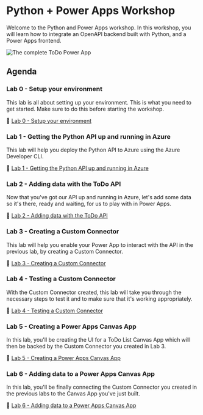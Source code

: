 #  Python + Power Apps Workshop

Welcome to the Python and Power Apps workshop. In this workshop, you will learn how to integrate an OpenAPI backend built with Python, and a Power Apps frontend. 

![The complete ToDo Power App](#)

## Agenda

### Lab 0 - Setup your environment
This lab is all about setting up your environment. This is what you need to get started. Make sure to do this before starting the workshop.

:link: [Lab 0 - Setup your environment](#)

### Lab 1 - Getting the Python API up and running in Azure
This lab will help you deploy the Python API to Azure using the Azure Developer CLI.

:link: [Lab 1 - Getting the Python API up and running in Azure](#)

### Lab 2 - Adding data with the ToDo API
Now that you've got our API up and running in Azure, let's add some data so it's there, ready and waiting, for us to play with in Power Apps.

:link: [Lab 2 - Adding data with the ToDo API](#)

### Lab 3 - Creating a Custom Connector
This lab will help you enable your Power App to interact with the API in the previous lab, by creating a Custom Connector.

:link: [Lab 3 - Creating a Custom Connector](#)

### Lab 4 - Testing a Custom Connector
With the Custom Connector created, this lab will take you through the necessary steps to test it and to make sure that it's working appropriately.

:link: [Lab 4 - Testing a Custom Connector](#)

### Lab 5 - Creating a Power Apps Canvas App
In this lab, you'll be creating the UI for a ToDo List Canvas App which will then be backed by the Custom Connector you created in Lab 3.

:link: [Lab 5 - Creating a Power Apps Canvas App](#)

### Lab 6 - Adding data to a Power Apps Canvas App
In this lab, you'll be finally connecting the Custom Connector you created in the previous labs to the Canvas App you've just built.

:link: [Lab 6 - Adding data to a Power Apps Canvas App](#)
